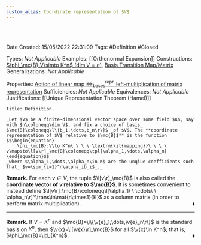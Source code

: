 ```yaml
---
custom_alias: Coordinate representation of $V$
---
```


<br />
<br />

Date Created: 15/05/2022 22:31:09
Tags: #Definition #Closed

Types: _Not Applicable_
Examples: [[Orthonormal Expansion]]
Constructions: [$\phi_\mc{B}:V\simto K^n$ ($\dim V=n$)](Linear%20isomorphism%20between%20finite-dim%20vector%20spaces%20and%20tuple%20spaces.md), [Basis Transition Map$\slash$Matrix](Basis%20Transition%20Map;%20Change%20of%20Basis%20Matrix.md)
Generalizations: _Not Applicable_

Properties: [Action of linear map $\Leftrightarrow^\textrm{repr.}_\textrm{bases}$ left-multiplication of matrix representation](Action%20of%20linear%20map%20repr%20under%20basis%20left-multiplication%20of%20matrix%20representation.md)
Sufficiencies: _Not Applicable_
Equivalences: _Not Applicable_
Justifications: [[Unique Representation Theorem (Hamel)]]

``` ad-Definition
title: Definition.

_Let $V$ be a finite-dimensional vector space over some field $K$, say with $n\coloneqq\dim V$, and fix a choice of basis_ $\mc{B}\coloneqq\l\{b_1,\dots,b_n\r\}$ _of $V$. The **coordinate representation of $V$ relative to $\mc{B}$** is the function_
$$\begin{equation}
    \phi_\mc{B}:V\to K^n\ \ \ \ \textrm{\it{mapping}}\ \ \ \ v\mapsto\l[v\r]_\mc{B}\coloneqq\tpl{\alpha_1,\dots,\alpha_n}
\end{equation}$$
_where $\alpha_1,\dots,\alpha_n\in K$ are the unqiue coefficients such that_ $v=\sum_{i=1}^n\alpha_ib_i$_._

```

**Remark.** For each $v\in V$, the tuple $\l[v\r]_\mc{B}$ is also called the **coordinate vector of $v$ relative to $\mc{B}$**. It is sometimes convenient to instead define $\l[v\r]_\mc{B}\coloneqq\l[\alpha_1\ \ \cdots\ \ \alpha_n\r]^\trans\in\mat{n\times1}{K}$ as a column matrix (in order to perform matrix multiplication).<span style="float:right;">$\blacklozenge$</span>

---

**Remark.** If $V=K^n$ and $\mc{B}=\l\{\v{e}_1,\dots,\v{e}_n\r\}$ is the standard basis on $K^n$, then $\v{x}=\l[\v{x}\r]_\mc{B}$ for all $\v{x}\in K^n$; that is, $\phi_\mc{B}=\id_{K^n}$.<span style="float:right;">$\blacklozenge$</span>
